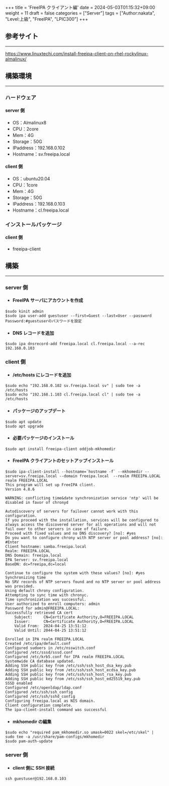 +++
title = 'FreeIPA クライアント編'
date = 2024-05-03T01:15:32+09:00
weight = 11
draft = false
categories = ["Server"]
tags = ["Author:nakata", "Level:上級", "FreeIPA", "LPIC300"]
+++

## 参考サイト

---

https://www.linuxtechi.com/install-freeipa-client-on-rhel-rockylinux-almalinux/

## 構築環境

---

### ハードウェア

#### server 側

- OS：Almalinux8
- CPU：2core
- Mem：4G
- Storage：50G
- IPaddress：192.168.0.102
- Hostname：sv.freeipa.local

#### client 側

- OS：ubuntu20.04
- CPU：1core
- Mem：4G
- Storage：50G
- IPaddress：192.168.0.103
- Hostname：cl.freeipa.local

### インストールパッケージ

#### client 側

- freeipa-client

## 構築

---

### server 側

- #### FreeIPA サーバにアカウントを作成

```
$sudo kinit admin
$sudo ipa user-add guestuser --first=Guest --last=User --password
Password:#guestuserのパスワードを設定
```

- #### DNS レコードを追加

```
$sudo ipa dnsrecord-add freeipa.local cl.freeipa.local --a-rec 192.168.0.103
```

### client 側

- #### /etc/hosts にレコードを追加

```
$sudo echo "192.168.0.102 sv.freeipa.local sv" | sudo tee -a /etc/hosts
$sudo echo "192.168.1.103 cl.freeipa.local cl" | sudo tee -a /etc/hosts
```

- #### パッケージのアップデート

```
$sudo apt update
$sudo apt upgrade
```

- #### 必要パッケージのインストール

```
$sudo apt install freeipa-client oddjob-mkhomedir
```

- #### FreeIPA クライアントのセットアップインストール

```
$sudo ipa-client-install --hostname=`hostname -f` --mkhomedir --server=sv.freeipa.local --domain freeipa.local  --realm FREEIPA.LOCAL
realm FREEIPA.LOCAL
This program will set up FreeIPA client.
Version 4.8.6

WARNING: conflicting time&date synchronization service 'ntp' will be disabled in favor of chronyd

Autodiscovery of servers for failover cannot work with this configuration.
If you proceed with the installation, services will be configured to always access the discovered server for all operations and will not fail over to other servers in case of failure.
Proceed with fixed values and no DNS discovery? [no]: #yes
Do you want to configure chrony with NTP server or pool address? [no]: #Enter
Client hostname: samba.freeipa.local
Realm: FREEIPA.LOCAL
DNS Domain: freeipa.local
IPA Server: sv.freeipa.local
BaseDN: dc=freeipa,dc=local

Continue to configure the system with these values? [no]: #yes
Synchronizing time
No SRV records of NTP servers found and no NTP server or pool address was provided.
Using default chrony configuration.
Attempting to sync time with chronyc.
Time synchronization was successful.
User authorized to enroll computers: admin
Password for admin@FREEIPA.LOCAL:
Successfully retrieved CA cert
    Subject:     CN=Certificate Authority,O=FREEIPA.LOCAL
    Issuer:      CN=Certificate Authority,O=FREEIPA.LOCAL
    Valid From:  2024-04-25 13:51:12
    Valid Until: 2044-04-25 13:51:12

Enrolled in IPA realm FREEIPA.LOCAL
Created /etc/ipa/default.conf
Configured sudoers in /etc/nsswitch.conf
Configured /etc/sssd/sssd.conf
Configured /etc/krb5.conf for IPA realm FREEIPA.LOCAL
Systemwide CA database updated.
Adding SSH public key from /etc/ssh/ssh_host_dsa_key.pub
Adding SSH public key from /etc/ssh/ssh_host_ecdsa_key.pub
Adding SSH public key from /etc/ssh/ssh_host_rsa_key.pub
Adding SSH public key from /etc/ssh/ssh_host_ed25519_key.pub
SSSD enabled
Configured /etc/openldap/ldap.conf
Configured /etc/ssh/ssh_config
Configured /etc/ssh/sshd_config
Configuring freeipa.local as NIS domain.
Client configuration complete.
The ipa-client-install command was successful
```

- #### mkhomedir の編集

```
$sudo echo "required pam_mkhomedir.so umask=0022 skel=/etc/skel" | sudo tee -a /usr/share/pam-configs/mkhomedir
$sudo pam-auth-update
```

### server 側

- #### client 側に SSH 接続

```
ssh guestuser@192.168.0.103
```
